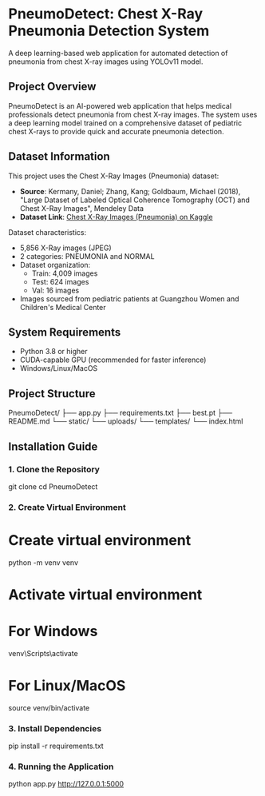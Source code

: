 # PneumoDetect: Chest X-Ray Pneumonia Detection System

A deep learning-based web application for automated detection of pneumonia from chest X-ray images using YOLOv11 model.

## Project Overview

PneumoDetect is an AI-powered web application that helps medical professionals detect pneumonia from chest X-ray images. The system uses a deep learning model trained on a comprehensive dataset of pediatric chest X-rays to provide quick and accurate pneumonia detection.

## Dataset Information

This project uses the Chest X-Ray Images (Pneumonia) dataset:
- **Source**: Kermany, Daniel; Zhang, Kang; Goldbaum, Michael (2018), "Large Dataset of Labeled Optical Coherence Tomography (OCT) and Chest X-Ray Images", Mendeley Data
- **Dataset Link**: [Chest X-Ray Images (Pneumonia) on Kaggle](https://www.kaggle.com/datasets/paultimothymooney/chest-xray-pneumonia)

Dataset characteristics:
- 5,856 X-Ray images (JPEG)
- 2 categories: PNEUMONIA and NORMAL
- Dataset organization:
  - Train: 4,009 images
  - Test: 624 images
  - Val: 16 images
- Images sourced from pediatric patients at Guangzhou Women and Children's Medical Center

## System Requirements

- Python 3.8 or higher
- CUDA-capable GPU (recommended for faster inference)
- Windows/Linux/MacOS

## Project Structure
PneumoDetect/ 
├── app.py 
├── requirements.txt 
├── best.pt 
├── README.md 
└── static/ 
    └── uploads/ 
└── templates/ 
    └── index.html


## Installation Guide

### 1. Clone the Repository

git clone <repository-url>
cd PneumoDetect

### 2. Create Virtual Environment

# Create virtual environment
python -m venv venv

# Activate virtual environment
# For Windows
venv\Scripts\activate
# For Linux/MacOS
source venv/bin/activate

### 3. Install Dependencies
pip install -r requirements.txt

### 4. Running the Application
python app.py
http://127.0.0.1:5000

